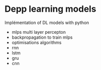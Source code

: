 # Depp learning models
Implémentation of DL models with python

- mlps multi layer percepton
- backpropagation to train mlps
- optimisations algorithms
- rnn
- lstm
- gru
- cnn
